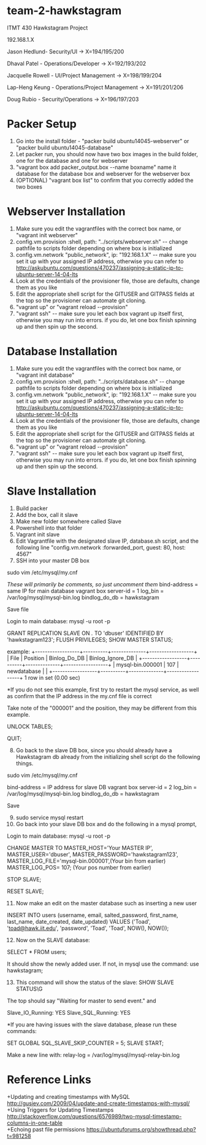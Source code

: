 # team-2-hawkstagram
ITMT 430 Hawkstagram Project

192.168.1.X

Jason Hedlund- Security/UI -> X=194/195/200

Dhaval Patel - Operations/Developer -> X=192/193/202

Jacquelle Rowell - UI/Project Management -> X=198/199/204 

Lap-Heng Keung - Operations/Project Management -> X=191/201/206

Doug Rubio - Security/Operations ->  X=196/197/203 

# Packer Setup
1. Go into the install folder - "packer build ubuntu14045-webserver" or "packer build ubuntu14045-database" 
2. Let packer run, you should now have two box images in the build folder, one for the database and one for webserver
3. "vagrant box add packer_output.box --name boxname" name it database for the database box and webserver for the webserver box  
4. (OPTIONAL) "vagrant box list" to confirm that you correctly added the two boxes

# Webserver Installation
1. Make sure you edit the vagrantfiles with the correct box name, or "vagrant init webserver"
2. config.vm.provision :shell, path: "../scripts/webserver.sh" -- change pathfile to scripts folder depending on where box is initialized
3. config.vm.network "public_network", ip: "192.168.1.X" -- make sure you set it up with your assigned IP address, otherwise you can refer to http://askubuntu.com/questions/470237/assigning-a-static-ip-to-ubuntu-server-14-04-lts
4. Look at the credentials of the provisioner file, those are defaults, change them as you like
5. Edit the appropriate shell script for the GITUSER and GITPASS fields at the top so the provisioner can automate git cloning.
6. "vagrant up" or "vagrant reload --provision"
7. "vagrant ssh" -- make sure you let each box vagrant up itself first, otherwise you may run into errors. if you do, let one box finish spinning up and then spin up the second.

# Database Installation
1. Make sure you edit the vagrantfiles with the correct box name, or "vagrant init database"
2. config.vm.provision :shell, path: "../scripts/database.sh" -- change pathfile to scripts folder depending on where box is initialized
3. config.vm.network "public_network", ip: "192.168.1.X" -- make sure you set it up with your assigned IP address, otherwise you can refer to http://askubuntu.com/questions/470237/assigning-a-static-ip-to-ubuntu-server-14-04-lts
4. Look at the credentials of the provisioner file, those are defaults, change them as you like
5. Edit the appropriate shell script for the GITUSER and GITPASS fields at the top so the provisioner can automate git cloning.
6. "vagrant up" or "vagrant reload --provision"
7. "vagrant ssh" -- make sure you let each box vagrant up itself first, otherwise you may run into errors. if you do, let one box finish spinning up and then spin up the second.

# Slave Installation
1. Build packer
2. Add the box, call it slave 
3. Make new folder somewhere called Slave
4. Powershell into that folder
5. Vagrant init slave
6. Edit Vagrantfile with the designated slave IP, database.sh script, and the following line "config.vm.network :forwarded_port, guest: 80, host: 4567"
7. SSH into your master DB box 

sudo vim /etc/mysql/my.cnf

*These will primarily be comments, so just uncomment them*
bind-address = same IP for main database vagrant box
server-id = 1
log_bin = /var/log/mysql/mysql-bin.log
bindlog_do_db = hawkstagram

Save file

Login to main database:
mysql -u root -p

GRANT REPLICATION SLAVE ON *.* TO 'dbuser' IDENTIFIED BY 'hawkstagram123';
FLUSH PRIVILEGES;
SHOW MASTER STATUS;

example:
+------------------+----------+--------------+------------------+
| File             | Position | Binlog_Do_DB | Binlog_Ignore_DB |
+------------------+----------+--------------+------------------+
| mysql-bin.000001 |      107 | newdatabase  |                  |
+------------------+----------+--------------+------------------+
1 row in set (0.00 sec)

*If you do not see this example, first try to restart the mysql service, as well as confirm that the IP address in the my.cnf file is correct

Take note of the "000001" and the position, they may be different from this example. 

UNLOCK TABLES;

QUIT;

8. Go back to the slave DB box, since you should already have a Hawkstagram db already from the initializing shell script do the following things. 

sudo vim /etc/mysql/my.cnf

bind-address = IP address for slave DB vagrant box
server-id = 2
log_bin = /var/log/mysql/mysql-bin.log
bindlog_do_db = hawkstagram

Save

9. sudo service mysql restart
10. Go back into your slave DB box and do the following in a mysql prompt,

Login to main database:
mysql -u root -p

CHANGE MASTER TO MASTER_HOST='Your MASTER IP',
MASTER_USER='dbuser', 
MASTER_PASSWORD='hawkstagram123', 
MASTER_LOG_FILE='mysql-bin.000001',(Your bin from earlier) 
MASTER_LOG_POS=  107; (Your pos number from earlier)

STOP SLAVE;

RESET SLAVE;

11. Now make an edit on the master database such as inserting a new user

INSERT INTO users (username, email, salted_password, first_name, last_name, date_created, date_updated)
VALUES ('Toad', 'toad@hawk.iit.edu', 'password', 'Toad', 'Toad', NOW(), NOW());

12. Now on the SLAVE database:

SELECT * FROM users; 

It should show the newly added user. If not, in mysql use the command: use hawkstagram;

13. This command will show the status of the slave:
SHOW SLAVE STATUS\G 

The top should say "Waiting for master to send event." and

Slave_IO_Running: YES 
Slave_SQL_Running: YES

*If you are having issues with the slave database, please run these commands:

SET GLOBAL SQL_SLAVE_SKIP_COUNTER = 5;
SLAVE START;

Make a new line with:
relay-log = /var/log/mysql/mysql-relay-bin.log

# Reference Links
 +Updating and creating timestamps with MySQL http://gusiev.com/2009/04/update-and-create-timestamps-with-mysql/  
 +Using Triggers for Updating Timestamps http://stackoverflow.com/questions/6576989/two-mysql-timestamp-columns-in-one-table  
 +Echoing past file permissions https://ubuntuforums.org/showthread.php?t=981258  

